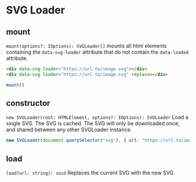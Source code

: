 # SVG Loader

## mount
`mount(options?: IOptions): SVGLoader[]`
mounts all html elements containing the `data-svg-loader` attribute that do not contain the `data-loaded` attribute.

```html
<div data-svg-loader="https://url.to/image.svg"></div>
<div data-svg-loader="https://url.to/image.svg" replace></div>
```
```typescript
mount()
```

## constructor
`new SVGLoader(root: HTMLElement, options?: IOptions): SVGLoader`
Load a single SVG.
The SVG is cached. The SVG will only be downloaded once, and shared between any other SVGLoader instance.

```typescript
new SVGLoader(document.querySelector("svg"), { url: "https://url.to/image.svg" })
```

## load
`load(url: string): void`
Replaces the current SVG with the new SVG.